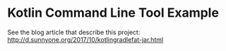 # Kotlin Command Line Tool Example

See the blog article that describe this project:
http://d.sunnyone.org/2017/10/kotlingradlefat-jar.html
